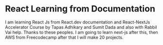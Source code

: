 # React Learning from Documentation

I am learning React Js from React.dev documentation and React-NextJs Accelerator Course by Tapas Adhikary and Sumit Dada and also with Rabbil Vai help. Thanks to these peoples. I am going to learn next-js after this, then AWS from Freecodecamp after that I will make 20 projects.
